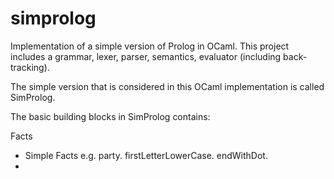 # simprolog
Implementation of a simple version of Prolog in OCaml. This project includes a grammar, lexer, parser, semantics, evaluator (including back-tracking).


The simple version that is considered in this OCaml implementation is called SimProlog. 

The basic building blocks in SimProlog contains:

Facts
 - Simple Facts
   e.g. party. firstLetterLowerCase. endWithDot.
 - 
